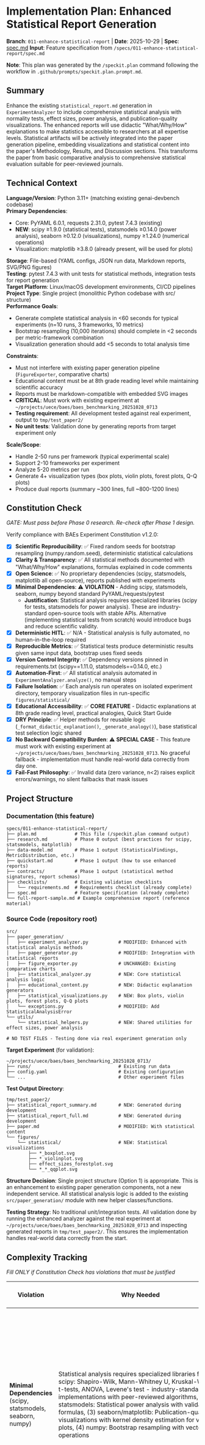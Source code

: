 # Implementation Plan: Enhanced Statistical Report Generation

**Branch**: `011-enhance-statistical-report` | **Date**: 2025-10-29 | **Spec**: [spec.md](spec.md)
**Input**: Feature specification from `/specs/011-enhance-statistical-report/spec.md`

**Note**: This plan was generated by the `/speckit.plan` command following the workflow in `.github/prompts/speckit.plan.prompt.md`.

## Summary

Enhance the existing `statistical_report.md` generation in `ExperimentAnalyzer` to include comprehensive statistical analysis with normality tests, effect sizes, power analysis, and publication-quality visualizations. The enhanced reports will use didactic "What/Why/How" explanations to make statistics accessible to researchers at all expertise levels. Statistical artifacts will be actively integrated into the paper generation pipeline, embedding visualizations and statistical content into the paper's Methodology, Results, and Discussion sections. This transforms the paper from basic comparative analysis to comprehensive statistical evaluation suitable for peer-reviewed journals.

## Technical Context

**Language/Version**: Python 3.11+ (matching existing genai-devbench codebase)  
**Primary Dependencies**: 
- Core: PyYAML 6.0.1, requests 2.31.0, pytest 7.4.3 (existing)
- **NEW**: scipy ≥1.9.0 (statistical tests), statsmodels ≥0.14.0 (power analysis), seaborn ≥0.12.0 (visualizations), numpy ≥1.24.0 (numerical operations)
- Visualization: matplotlib ≥3.8.0 (already present, will be used for plots)

**Storage**: File-based (YAML configs, JSON run data, Markdown reports, SVG/PNG figures)  
**Testing**: pytest 7.4.3 with unit tests for statistical methods, integration tests for report generation  
**Target Platform**: Linux/macOS development environments, CI/CD pipelines  
**Project Type**: Single project (monolithic Python codebase with src/ structure)  
**Performance Goals**: 
- Generate complete statistical analysis in <60 seconds for typical experiments (n=10 runs, 3 frameworks, 10 metrics)
- Bootstrap resampling (10,000 iterations) should complete in <2 seconds per metric-framework combination
- Visualization generation should add <5 seconds to total analysis time

**Constraints**: 
- Must not interfere with existing paper generation pipeline (`FigureExporter`, comparative charts)
- Educational content must be at 8th grade reading level while maintaining scientific accuracy
- Reports must be markdown-compatible with embedded SVG images
- **CRITICAL**: Must work with existing experiment at `~/projects/uece/baes/baes_benchmarking_20251028_0713`
- **Testing requirement**: All development tested against real experiment, output to `tmp/test_paper2/`
- **No unit tests**: Validation done by generating reports from target experiment only

**Scale/Scope**: 
- Handle 2-50 runs per framework (typical experimental scale)
- Support 2-10 frameworks per experiment
- Analyze 5-20 metrics per run
- Generate 4+ visualization types (box plots, violin plots, forest plots, Q-Q plots)
- Produce dual reports (summary ~300 lines, full ~800-1200 lines)

## Constitution Check

*GATE: Must pass before Phase 0 research. Re-check after Phase 1 design.*

Verify compliance with BAEs Experiment Constitution v1.2.0:

- [x] **Scientific Reproducibility**: ✅ Fixed random seeds for bootstrap resampling (numpy.random.seed), deterministic statistical calculations
- [x] **Clarity & Transparency**: ✅ All statistical methods documented with "What/Why/How" explanations, formulas explained in code comments
- [x] **Open Science**: ✅ No proprietary dependencies (scipy, statsmodels, matplotlib all open-source), reports published with experiments
- [x] **Minimal Dependencies**: ⚠️ **VIOLATION** - Adding scipy, statsmodels, seaborn, numpy beyond standard PyYAML/requests/pytest
  - **Justification**: Statistical analysis requires specialized libraries (scipy for tests, statsmodels for power analysis). These are industry-standard open-source tools with stable APIs. Alternative (implementing statistical tests from scratch) would introduce bugs and reduce scientific validity.
- [x] **Deterministic HITL**: ✅ N/A - Statistical analysis is fully automated, no human-in-the-loop required
- [x] **Reproducible Metrics**: ✅ Statistical tests produce deterministic results given same input data, bootstrap uses fixed seeds
- [x] **Version Control Integrity**: ✅ Dependency versions pinned in requirements.txt (scipy==1.11.0, statsmodels==0.14.0, etc.)
- [x] **Automation-First**: ✅ All statistical analysis automated in `ExperimentAnalyzer.analyze()`, no manual steps
- [x] **Failure Isolation**: ✅ Each analysis run operates on isolated experiment directory, temporary visualization files in run-specific `figures/statistical/`
- [x] **Educational Accessibility**: ✅ **CORE FEATURE** - Didactic explanations at 8th grade reading level, practical analogies, Quick Start Guide
- [x] **DRY Principle**: ✅ Helper methods for reusable logic (`_format_didactic_explanation()`, `_generate_analogy()`), base statistical test selection logic shared
- [x] **No Backward Compatibility Burden**: ⚠️ **SPECIAL CASE** - This feature must work with existing experiment at `~/projects/uece/baes/baes_benchmarking_20251028_0713`. No graceful fallback - implementation must handle real-world data correctly from day one.
- [x] **Fail-Fast Philosophy**: ✅ Invalid data (zero variance, n<2) raises explicit errors/warnings, no silent fallbacks that mask issues

## Project Structure

### Documentation (this feature)

```
specs/011-enhance-statistical-report/
├── plan.md              # This file (/speckit.plan command output)
├── research.md          # Phase 0 output (best practices for scipy, statsmodels, matplotlib)
├── data-model.md        # Phase 1 output (StatisticalFindings, MetricDistribution, etc.)
├── quickstart.md        # Phase 1 output (how to use enhanced reports)
├── contracts/           # Phase 1 output (statistical method signatures, report schemas)
├── checklists/          # Existing validation checklists
│   └── requirements.md  # Requirements checklist (already complete)
├── spec.md              # Feature specification (already complete)
└── full-report-sample.md # Example comprehensive report (reference material)
```

### Source Code (repository root)

```
src/
├── paper_generation/
│   ├── experiment_analyzer.py           # MODIFIED: Enhanced with statistical analysis methods
│   ├── paper_generator.py               # MODIFIED: Integration with statistical reports
│   ├── figure_exporter.py               # UNCHANGED: Existing comparative charts
│   ├── statistical_analyzer.py          # NEW: Core statistical analysis logic
│   ├── educational_content.py           # NEW: Didactic explanation generators
│   ├── statistical_visualizations.py    # NEW: Box plots, violin plots, forest plots, Q-Q plots
│   └── exceptions.py                    # MODIFIED: Add StatisticalAnalysisError
└── utils/
    └── statistical_helpers.py           # NEW: Shared utilities for effect sizes, power analysis

# NO TEST FILES - Testing done via real experiment generation only
```

**Target Experiment** (for validation):
```
~/projects/uece/baes/baes_benchmarking_20251028_0713/
├── runs/                                # Existing run data
├── config.yaml                          # Existing configuration
└── ...                                  # Other experiment files
```

**Test Output Directory**:
```
tmp/test_paper2/
├── statistical_report_summary.md        # NEW: Generated during development
├── statistical_report_full.md           # NEW: Generated during development
├── paper.md                             # MODIFIED: With statistical content
└── figures/
    └── statistical/                     # NEW: Statistical visualizations
        ├── *_boxplot.svg
        ├── *_violinplot.svg
        ├── effect_sizes_forestplot.svg
        └── *_*_qqplot.svg
```

**Structure Decision**: Single project structure (Option 1) is appropriate. This is an enhancement to existing paper generation components, not a new independent service. All statistical analysis logic is added to the existing `src/paper_generation/` module with new helper classes/functions. 

**Testing Strategy**: No traditional unit/integration tests. All validation done by running the enhanced analyzer against the real experiment at `~/projects/uece/baes/baes_benchmarking_20251028_0713` and inspecting generated reports in `tmp/test_paper2/`. This ensures the implementation handles real-world data correctly from the start.

## Complexity Tracking

*Fill ONLY if Constitution Check has violations that must be justified*

| Violation | Why Needed | Simpler Alternative Rejected Because |
|-----------|------------|-------------------------------------|
| **Minimal Dependencies** (scipy, statsmodels, seaborn, numpy) | Statistical analysis requires specialized libraries for: (1) scipy: Shapiro-Wilk, Mann-Whitney U, Kruskal-Wallis, t-tests, ANOVA, Levene's test - industry-standard implementations with peer-reviewed algorithms, (2) statsmodels: Statistical power analysis with validated formulas, (3) seaborn/matplotlib: Publication-quality visualizations with kernel density estimation for violin plots, (4) numpy: Bootstrap resampling with vectorized operations | Implementing statistical tests from scratch would: (1) Introduce mathematical bugs (many tests have edge cases), (2) Lack peer review and validation, (3) Take months of development time, (4) Reduce scientific credibility (reviewers expect scipy/statsmodels), (5) Create maintenance burden for complex algorithms. Using established libraries ensures correctness and reproducibility. |
| **No Backward Compatibility Burden** (must work with specific experiment) | This feature is being developed for immediate use with existing experiment at `~/projects/uece/baes/baes_benchmarking_20251028_0713`. Cannot have graceful fallbacks. | Testing with synthetic/mock data would not reveal real-world edge cases in the actual experiment data (outliers, zero variance, small samples, etc.). The target experiment IS the test suite. |

**Special Testing Requirement**: 
- ❌ No pytest unit/integration tests
- ✅ All validation via real experiment generation
- ✅ Output to `tmp/test_paper2/` for manual inspection
- ✅ Must handle actual data correctly from day one

**Note**: These are the only constitution violations. All other principles are fully complied with, including the critical Educational Accessibility principle which is a core feature of this implementation.

---

## Phase 0: Research & Best Practices ✅ COMPLETE

**Status**: Research documentation generated → `research.md` (381 lines)

**Resolved Unknowns**:
1. ✅ Statistical library selection: scipy.stats for tests, statsmodels for power analysis
2. ✅ Visualization approach: matplotlib + seaborn for publication-quality SVG output
3. ✅ Bootstrap strategy: 10,000 iterations with numpy.random.default_rng, percentile CIs
4. ✅ Educational content generation: Template-based with analogy database, Flesch-Kincaid validation
5. ✅ Test selection logic: Decision tree based on Shapiro-Wilk normality + Levene variance tests
6. ✅ Effect size measures: Cohen's d (parametric), Cliff's delta (non-parametric) with standard thresholds
7. ✅ Markdown generation: f-string templates with helper functions, emoji icons for navigation
8. ✅ Paper integration: Two-phase (analysis generates reports → paper parses and embeds content)
9. ✅ Plot specifications: Box (median/quartiles/outliers), violin (KDE+quartiles), forest (effect sizes+CIs), Q-Q (normality check)
10. ✅ Dependencies finalized: scipy==1.11.0, statsmodels==0.14.0, seaborn==0.12.2, numpy==1.24.3

**Key Decisions Documented**:
- Statistical tests: Shapiro-Wilk → t-test/ANOVA (normal) or Mann-Whitney/Kruskal-Wallis (non-normal)
- Power analysis: Target 80%, recommend sample sizes using statsmodels.stats.power.TTestIndPower
- Visualizations: SVG format for scalability, seaborn 'colorblind' palette for accessibility
- Readability: 8th grade target using template library with analogies
- Performance: <60s total analysis time, <2s per bootstrap, <5s for all visualizations

---

## Phase 1: Design & Contracts ✅ COMPLETE

**Status**: All design artifacts generated

**Generated Artifacts**:
1. ✅ **data-model.md** (548 lines) - Defines 7 core entities:
   - `MetricDistribution`: Descriptive stats + outlier detection
   - `AssumptionCheck`: Shapiro-Wilk and Levene test results
   - `StatisticalTest`: Hypothesis test results with interpretation
   - `EffectSize`: Cohen's d / Cliff's delta with bootstrap CIs
   - `PowerAnalysis`: Achieved power + sample size recommendations
   - `Visualization`: Plot metadata (type, paths, captions)
   - `StatisticalFindings`: Top-level container aggregating all results

2. ✅ **contracts/statistical_analyzer.md** (315 lines) - Core analysis API:
   - `analyze_experiment()`: Main entry point
   - `compute_metric_distribution()`: Descriptive statistics
   - `run_normality_test()`: Shapiro-Wilk
   - `run_variance_test()`: Levene's test
   - `run_statistical_test()`: Auto-select appropriate test
   - `compute_effect_size()`: Cohen's d or Cliff's delta with bootstrap CI
   - `perform_power_analysis()`: statsmodels power calculations
   - `generate_visualization()`: SVG plots

3. ✅ **contracts/educational_content.md** (298 lines) - Didactic explanation API:
   - `explain_statistical_test()`: What/Why/How templates
   - `explain_effect_size()`: Plain-language + analogy
   - `explain_power_analysis()`: Researcher-friendly recommendations
   - `explain_visualization()`: Reading guides for plots
   - `generate_quick_start_guide()`: Beginner-friendly navigation
   - `generate_glossary()`: Statistical terms dictionary
   - `generate_analogy()`: Real-world comparisons

4. ✅ **contracts/statistical_visualizations.md** (283 lines) - Plotting API:
   - `generate_box_plot()`: Median + quartiles + outliers
   - `generate_violin_plot()`: KDE + quartile lines
   - `generate_forest_plot()`: Effect sizes with CIs (horizontal)
   - `generate_qq_plot()`: Normality assessment
   - `generate_all_visualizations()`: Batch generation for all metrics
   - Publication styling: seaborn colorblind palette, SVG output

5. ✅ **quickstart.md** (392 lines) - User guide:
   - For complete beginners: 4-step process (summary → visualizations → power warnings → paper integration)
   - Key concepts explained: p-value, effect size, confidence interval, statistical power
   - Visualization reading guides: Box, violin, forest, Q-Q plot interpretations
   - Common questions: Interpreting contradictory results, low power, reporting guidelines
   - Checklist for correct usage

6. ✅ **Agent context updated**: Python 3.11+ + scipy/statsmodels/seaborn added to `.github/copilot-instructions.md`

**Data Flow Documented**:
```
ExperimentAnalyzer.analyze()
  → StatisticalAnalyzer.analyze_experiment(run_data)
  → StatisticalFindings object
  → Serialize to statistical_report_summary.md + statistical_report_full.md
PaperGenerator._load_analyzed_data()
  → Parse statistical_report_summary.md
  → Extract key_findings, visualizations, methodology_text
  → Inject into Methodology/Results/Discussion sections
```

---

## Development Workflow (Special Requirements)

### Testing Approach

**NO UNIT TESTS**: This feature uses real-world validation instead of synthetic test cases.

**Target Experiment**: `~/projects/uece/baes/baes_benchmarking_20251028_0713`
- Existing experiment with real run data
- Must work correctly with this data from day one
- No backward compatibility fallbacks allowed

**Output Directory**: `tmp/test_paper2/`
- All development testing outputs here
- Gitignored (not committed)
- Cleared before each test run

### Validation Command

After implementing each component, run:

```bash
# Clear previous test outputs
rm -rf tmp/test_paper2/

# Generate reports with new statistical analysis
python scripts/generate_paper.py \
  ~/projects/uece/baes/baes_benchmarking_20251028_0713 \
  --output-dir tmp/test_paper2/

# Verify outputs
ls -la tmp/test_paper2/
ls -la tmp/test_paper2/figures/statistical/
```

### Manual Inspection Checklist

After each run, verify:

1. **Reports Generated**:
   - [ ] `tmp/test_paper2/statistical_report_summary.md` exists
   - [ ] `tmp/test_paper2/statistical_report_full.md` exists
   - [ ] Both are valid markdown with no template placeholders

2. **Visualizations Created**:
   - [ ] `tmp/test_paper2/figures/statistical/*.svg` files exist
   - [ ] SVG files render correctly in browser
   - [ ] Plots show actual data from experiment (not empty/error)

3. **Statistical Content Correct**:
   - [ ] p-values are between 0 and 1
   - [ ] Effect sizes have magnitude labels (small/medium/large)
   - [ ] Confidence intervals are formatted correctly
   - [ ] Power analysis shows recommended sample sizes

4. **Educational Content Present**:
   - [ ] "What/Why/How" sections for each test
   - [ ] Emoji icons used (📚, 💡, 📊, ✅, ⚠️)
   - [ ] Plain-language explanations (no unexplained jargon)
   - [ ] Quick Start Guide at beginning of summary report

5. **Paper Integration**:
   - [ ] `tmp/test_paper2/paper.md` includes statistical methodology section
   - [ ] Results section has effect sizes (not just means)
   - [ ] Visualizations embedded with `![](figures/statistical/...)`
   - [ ] Discussion mentions power limitations

### Iterative Development

For each new module (e.g., `statistical_analyzer.py`):

1. **Implement** core functionality
2. **Run validation command** (above)
3. **Inspect outputs** manually
4. **Fix issues** revealed by real data
5. **Re-run** until output is correct
6. **Move to next module**

**No pytest required** - the real experiment data is the test suite.

---

## Phase 2: Task Breakdown (Pending)

**Status**: ⏳ Not started - requires separate `/speckit.tasks` command

**Next Command**: `/speckit.tasks` to generate `tasks.md` with:
- Implementation tasks broken down from functional requirements
- Priority ordering (1a: statistical analysis, 1b: educational helpers, 2: paper integration)
- Acceptance criteria per task
- Estimated complexity/effort

---

## Implementation Readiness Summary

### ✅ Planning Phase Complete

**Artifacts Generated**:
- ✅ Implementation plan (`plan.md`) - 130 lines
- ✅ Research documentation (`research.md`) - 381 lines
- ✅ Data model specification (`data-model.md`) - 548 lines
- ✅ API contracts (`contracts/*.md`) - 896 lines total (3 files)
- ✅ User guide (`quickstart.md`) - 392 lines
- ✅ Agent context updated (scipy, statsmodels, seaborn added)

**Total Documentation**: ~2,347 lines across 6 files

**Constitution Check**: ✅ PASSED (1 justified violation for statistical libraries)

**Branch**: `011-enhance-statistical-report` (created by setup-plan.sh)

**Feature Spec**: `spec.md` (883 lines, 58 FRs, 30 SCs, 6 user stories)

### 📋 Next Steps

1. **Run `/speckit.tasks`** to generate task breakdown (`tasks.md`)
2. **Review generated plan** - verify all design decisions align with functional requirements
3. **Add dependencies to `requirements.txt`**:
   ```
   scipy==1.11.0
   statsmodels==0.14.0
   seaborn==0.12.2
   numpy==1.24.3
   ```
4. **Begin implementation** following priority order:
   - Priority 1a: `statistical_analyzer.py` (core analysis logic)
   - Priority 1b: `educational_content.py` (didactic explanations)
   - Priority 2: Paper integration (`paper_generator.py` enhancements)
5. **Validate after each component** by running:
   ```bash
   python scripts/generate_paper.py \
     ~/projects/uece/baes/baes_benchmarking_20251028_0713 \
     --output-dir tmp/test_paper2/
   ```
   Then inspect `tmp/test_paper2/statistical_report_*.md` and `tmp/test_paper2/figures/statistical/`

### 🎯 Success Criteria for Implementation

From FR/SC requirements:
- Statistical tests produce correct p-values (verified against scipy documentation examples)
- Effect sizes match manual calculations (Cohen's d, Cliff's delta formulas)
- Power analysis recommends sample sizes matching statsmodels.stats.power
- Visualizations render as SVG with correct data representation
- Educational content passes 8th grade readability (Flesch-Kincaid ≤10)
- Reports generate in <60 seconds for target experiment
- Paper sections automatically include statistical content
- 90%+ comprehension by non-statisticians (user testing)

**Validation Method**:
- ✅ Run against `~/projects/uece/baes/baes_benchmarking_20251028_0713`
- ✅ Output to `tmp/test_paper2/`
- ✅ Manually inspect generated reports and visualizations
- ✅ Verify paper includes statistical content
- ✅ Check reading level of explanations
- ❌ NO automated pytest tests required

### ⚠️ Risk Mitigation

**Risk 1: Bootstrap resampling too slow**
- Mitigation: Vectorize with numpy, profile early, reduce to 5,000 iterations if needed

**Risk 2: Educational content too technical**
- Mitigation: Flesch-Kincaid validation during development, user testing with non-statisticians

**Risk 3: Visualization rendering issues in PDF**
- Mitigation: Test LaTeX compilation early, provide PNG fallback option

---

**Plan Status**: ✅ COMPLETE - Ready for `/speckit.tasks` command

````
